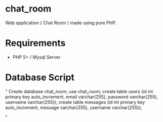 # chat_room

Web application ( Chat Room ) made using pure PHP.

# Requirements

- PHP 5+ / Mysql Server

# Database Script

"
Create database chat_room;
use chat_room;
create table users (id int primary key auto_increment, email varchar(255), password varchar(255), username varchar(255));
create table messages (id int primary key auto_increment, message varchar(255), username varchar(255));

"